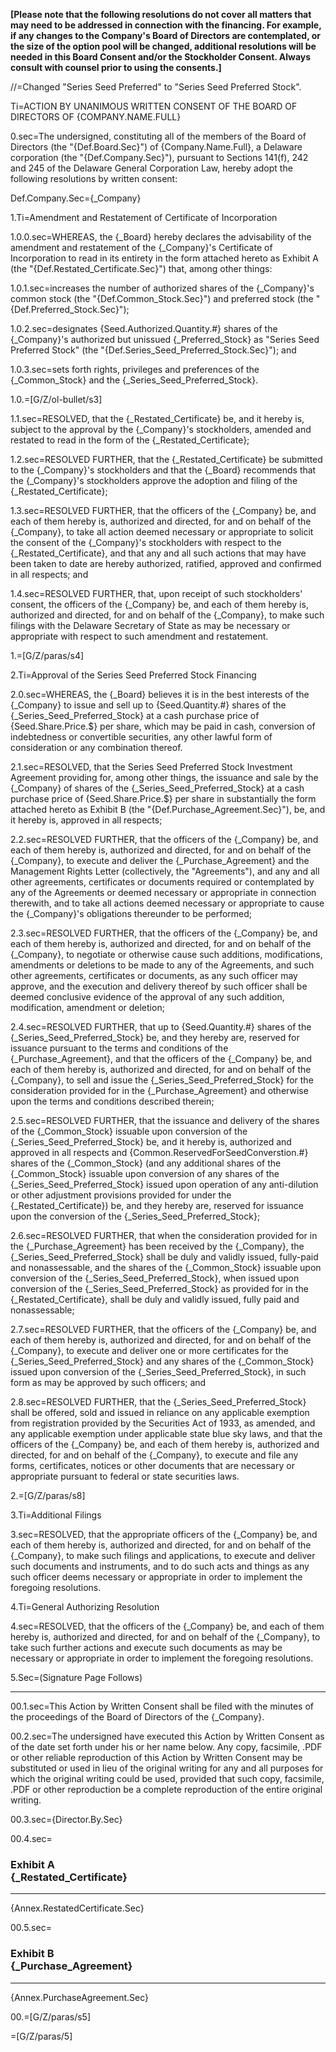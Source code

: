 **[Please note that the following resolutions do not cover all matters that may need to be addressed in connection with the financing. For example, if any changes to the Company's Board of Directors are contemplated, or the size of the option pool will be changed, additional resolutions will be needed in this Board Consent and/or the Stockholder Consent. Always consult with counsel prior to using the consents.]**

//=Changed "Series Seed Preferred" to "Series Seed Preferred Stock".

Ti=<span style="text-transform:uppercase">Action by Unanimous Written Consent of the Board of Directors of {Company.Name.Full}</span>

0.sec=The undersigned, constituting all of the members of the Board of Directors (the "{Def.Board.Sec}") of {Company.Name.Full}, a Delaware corporation (the "{Def.Company.Sec}"), pursuant to Sections 141(f), 242 and 245 of the Delaware General Corporation Law, hereby adopt the following resolutions by written consent:

Def.Company.Sec={_Company}

1.Ti=Amendment and Restatement of Certificate of Incorporation

1.0.0.sec=WHEREAS, the {_Board} hereby declares the advisability of the amendment and restatement of the {_Company}'s Certificate of Incorporation to read in its entirety in the form attached hereto as Exhibit A (the "{Def.Restated_Certificate.Sec}") that, among other things:

1.0.1.sec=increases the number of authorized shares of the {_Company}'s common stock (the "{Def.Common_Stock.Sec}") and preferred stock (the "{Def.Preferred_Stock.Sec}");

1.0.2.sec=designates {Seed.Authorized.Quantity.#} shares of the {_Company}'s authorized but unissued {_Preferred_Stock} as "Series Seed Preferred Stock" (the "{Def.Series_Seed_Preferred_Stock.Sec}"); and 

1.0.3.sec=sets forth rights, privileges and preferences of the {_Common_Stock} and the {_Series_Seed_Preferred_Stock}.

1.0.=[G/Z/ol-bullet/s3]

1.1.sec=RESOLVED, that the {_Restated_Certificate} be, and it hereby is, subject to the approval by the {_Company}'s stockholders, amended and restated to read in the form of the {_Restated_Certificate};

1.2.sec=RESOLVED FURTHER, that the {_Restated_Certificate} be submitted to the {_Company}'s stockholders and that the {_Board} recommends that the {_Company}'s stockholders approve the adoption and filing of the {_Restated_Certificate};

1.3.sec=RESOLVED FURTHER, that the officers of the {_Company} be, and each of them hereby is, authorized and directed, for and on behalf of the {_Company}, to take all action deemed necessary or appropriate to solicit the consent of the {_Company}'s stockholders with respect to the {_Restated_Certificate}, and that any and all such actions that may have been taken to date are hereby authorized, ratified, approved and confirmed in all respects; and

1.4.sec=RESOLVED FURTHER, that, upon receipt of such stockholders' consent, the officers of the {_Company} be, and each of them hereby is, authorized and directed, for and on behalf of the {_Company}, to make such filings with the Delaware Secretary of State as may be necessary or appropriate with respect to such amendment and restatement.

1.=[G/Z/paras/s4]

2.Ti=Approval of the Series Seed Preferred Stock Financing

2.0.sec=WHEREAS, the {_Board} believes it is in the best interests of the {_Company} to issue and sell up to {Seed.Quantity.#} shares of the {_Series_Seed_Preferred_Stock} at a cash purchase price of {Seed.Share.Price.$} per share, which may be paid in cash, conversion of indebtedness or convertible securities, any other lawful form of consideration or any combination thereof.

2.1.sec=RESOLVED, that the Series Seed Preferred Stock Investment Agreement providing for, among other things, the issuance and sale by the {_Company} of shares of the {_Series_Seed_Preferred_Stock} at a cash purchase price of {Seed.Share.Price.$} per share in substantially the form attached hereto as Exhibit B (the "{Def.Purchase_Agreement.Sec}"), be, and it hereby is, approved in all respects;

2.2.sec=RESOLVED FURTHER, that the officers of the {_Company} be, and each of them hereby is, authorized and directed, for and on behalf of the {_Company}, to execute and deliver the {_Purchase_Agreement} and the Management Rights Letter (collectively, the "Agreements"), and any and all other agreements, certificates or documents required or contemplated by any of the Agreements or deemed necessary or appropriate in connection therewith, and to take all actions deemed necessary or appropriate to cause the {_Company}'s obligations thereunder to be performed;

2.3.sec=RESOLVED FURTHER, that the officers of the {_Company} be, and each of them hereby is, authorized and directed, for and on behalf of the {_Company}, to negotiate or otherwise cause such additions, modifications, amendments or deletions to be made to any of the Agreements, and such other agreements, certificates or documents, as any such officer may approve, and the execution and delivery thereof by such officer shall be deemed conclusive evidence of the approval of any such addition, modification, amendment or deletion;

2.4.sec=RESOLVED FURTHER, that up to {Seed.Quantity.#} shares of the {_Series_Seed_Preferred_Stock} be, and they hereby are, reserved for issuance pursuant to the terms and conditions of the {_Purchase_Agreement}, and that the officers of the {_Company} be, and each of them hereby is, authorized and directed, for and on behalf of the {_Company}, to sell and issue the {_Series_Seed_Preferred_Stock} for the consideration provided for in the {_Purchase_Agreement} and otherwise upon the terms and conditions described therein;

2.5.sec=RESOLVED FURTHER, that the issuance and delivery of the shares of the {_Common_Stock} issuable upon conversion of the {_Series_Seed_Preferred_Stock} be, and it hereby is, authorized and approved in all respects and {Common.ReservedForSeedConverstion.#} shares of the {_Common_Stock} (and any additional shares of the {_Common_Stock} issuable upon conversion of any shares of the {_Series_Seed_Preferred_Stock} issued upon operation of any anti-dilution or other adjustment provisions provided for under the {_Restated_Certificate}) be, and they hereby are, reserved for issuance upon the conversion of the {_Series_Seed_Preferred_Stock};

2.6.sec=RESOLVED FURTHER, that when the consideration provided for in the {_Purchase_Agreement} has been received by the {_Company}, the {_Series_Seed_Preferred_Stock} shall be duly and validly issued, fully-paid and nonassessable, and the shares of the {_Common_Stock} issuable upon conversion of the {_Series_Seed_Preferred_Stock}, when issued upon conversion of the {_Series_Seed_Preferred_Stock} as provided for in the {_Restated_Certificate}, shall be duly and validly issued, fully paid and nonassessable;

2.7.sec=RESOLVED FURTHER, that the officers of the {_Company} be, and each of them hereby is, authorized and directed, for and on behalf of the {_Company}, to execute and deliver one or more certificates for the {_Series_Seed_Preferred_Stock} and any shares of the {_Common_Stock} issued upon conversion of the {_Series_Seed_Preferred_Stock}, in such form as may be approved by such officers; and

2.8.sec=RESOLVED FURTHER, that the {_Series_Seed_Preferred_Stock} shall be offered, sold and issued in reliance on any applicable exemption from registration provided by the Securities Act of 1933, as amended, and any applicable exemption under applicable state blue sky laws, and that the officers of the {_Company} be, and each of them hereby is, authorized and directed, for and on behalf of the {_Company}, to execute and file any forms, certificates, notices or other documents that are necessary or appropriate pursuant to federal or state securities laws.

2.=[G/Z/paras/s8]

3.Ti=Additional Filings

3.sec=RESOLVED, that the appropriate officers of the {_Company} be, and each of them hereby is, authorized and directed, for and on behalf of the {_Company}, to make such filings and applications, to execute and deliver such documents and instruments, and to do such acts and things as any such officer deems necessary or appropriate in order to implement the foregoing resolutions.

4.Ti=General Authorizing Resolution

4.sec=RESOLVED, that the officers of the {_Company} be, and each of them hereby is, authorized and directed, for and on behalf of the {_Company}, to take such further actions and execute such documents as may be necessary or appropriate in order to implement the foregoing resolutions.

5.Sec=(Signature Page Follows)

***

00.1.sec=This Action by Written Consent shall be filed with the minutes of the proceedings of the Board of Directors of the {_Company}.

00.2.sec=The undersigned have executed this Action by Written Consent as of the date set forth under his or her name below. Any copy, facsimile, .PDF or other reliable reproduction of this Action by Written Consent may be substituted or used in lieu of the original writing for any and all purposes for which the original writing could be used, provided that such copy, facsimile, .PDF or other reproduction be a complete reproduction of the entire original writing.

00.3.sec={Director.By.Sec}

00.4.sec=<h3>Exhibit A <br>{_Restated_Certificate}</h3><hr>{Annex.RestatedCertificate.Sec}

00.5.sec=<h3>Exhibit B<br>{_Purchase_Agreement}</h3><hr>{Annex.PurchaseAgreement.Sec}

00.=[G/Z/paras/s5]

=[G/Z/paras/5]